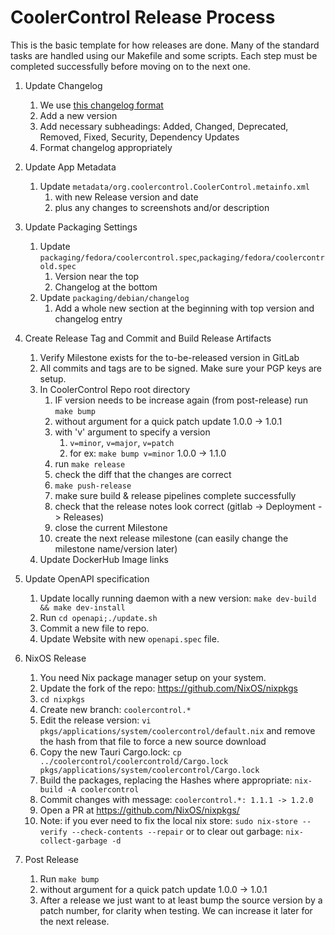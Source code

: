 # CoolerControl Release Process

This is the basic template for how releases are done. Many of the standard tasks are handled using
our Makefile and some scripts. Each step must be completed successfully before moving on to the next
one.

1. Update Changelog
   1. We use [this changelog format](https://keepachangelog.com/en/1.0.0/)
   2. Add a new version
   3. Add necessary subheadings: Added, Changed, Deprecated, Removed, Fixed, Security, Dependency
      Updates
   4. Format changelog appropriately

2. Update App Metadata
   1. Update `metadata/org.coolercontrol.CoolerControl.metainfo.xml`
      1. with new Release version and date
      2. plus any changes to screenshots and/or description

3. Update Packaging Settings
   1. Update `packaging/fedora/coolercontrol.spec`,`packaging/fedora/coolercontrold.spec`
      1. Version near the top
      2. Changelog at the bottom
   2. Update `packaging/debian/changelog`
      1. Add a whole new section at the beginning with top version and changelog entry

4. Create Release Tag and Commit and Build Release Artifacts
   1. Verify Milestone exists for the to-be-released version in GitLab
   2. All commits and tags are to be signed. Make sure your PGP keys are setup.
   3. In CoolerControl Repo root directory
      1. IF version needs to be increase again (from post-release) run `make bump`
      2. without argument for a quick patch update 1.0.0 -> 1.0.1
      3. with 'v' argument to specify a version
         1. `v=minor`, `v=major`, `v=patch`
         2. for ex: `make bump v=minor` 1.0.0 -> 1.1.0
      4. run `make release`
      5. check the diff that the changes are correct
      6. `make push-release`
      7. make sure build & release pipelines complete successfully
      8. check that the release notes look correct (gitlab -> Deployment -> Releases)
      9. close the current Milestone
      10. create the next release milestone (can easily change the milestone name/version later)
   4. Update DockerHub Image links

5. Update OpenAPI specification
   1. Update locally running daemon with a new version: `make dev-build && make dev-install`
   2. Run `cd openapi;./update.sh`
   3. Commit a new file to repo.
   4. Update Website with new `openapi.spec` file.

6. NixOS Release
   1. You need Nix package manager setup on your system.
   2. Update the fork of the repo: https://github.com/NixOS/nixpkgs
   3. `cd nixpkgs`
   4. Create new branch: `coolercontrol.*`
   5. Edit the release version: `vi pkgs/applications/system/coolercontrol/default.nix` and remove
      the hash from that file to force a new source download
   6. Copy the new Tauri Cargo.lock:
      `cp ../coolercontrol/coolercontrold/Cargo.lock pkgs/applications/system/coolercontrol/Cargo.lock`
   7. Build the packages, replacing the Hashes where appropriate: `nix-build -A coolercontrol`
   8. Commit changes with message: `coolercontrol.*: 1.1.1 -> 1.2.0`
   9. Open a PR at https://github.com/NixOS/nixpkgs/
   10. Note: if you ever need to fix the local nix store:
       `sudo nix-store --verify --check-contents --repair` or to clear out garbage:
       `nix-collect-garbage -d`

7. Post Release
   1. Run `make bump`
   2. without argument for a quick patch update 1.0.0 -> 1.0.1
   3. After a release we just want to at least bump the source version by a patch number, for
      clarity when testing. We can increase it later for the next release.

<!--Test-->

